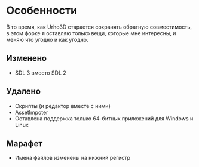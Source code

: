 # Особенности

В то время, как Urho3D старается сохранять обратную совместимость, в этом форке
я оставляю только вещи, которые мне интересны, и меняю что угодно и как угодно.

## Изменено

* SDL 3 вместо SDL 2

## Удалено
* Скрипты (и редактор вместе с ними)
* AssetImpoter
* Оставлена поддержка только 64-битных приложений для Windows и Linux

## Марафет

* Имена файлов изменены на нижний регистр
